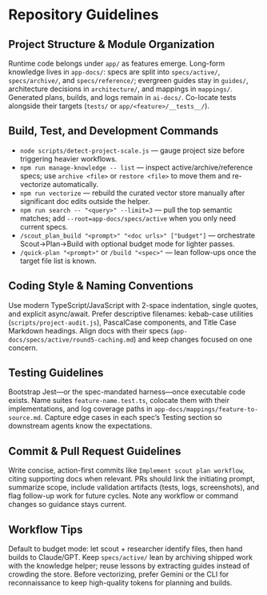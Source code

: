 # Repository Guidelines

## Project Structure & Module Organization
Runtime code belongs under `app/` as features emerge. Long-form knowledge lives in `app-docs/`: specs are split into `specs/active/`, `specs/archive/`, and `specs/reference/`; evergreen guides stay in `guides/`, architecture decisions in `architecture/`, and mappings in `mappings/`. Generated plans, builds, and logs remain in `ai-docs/`. Co-locate tests alongside their targets (`tests/` or `app/<feature>/__tests__/`).

## Build, Test, and Development Commands
- `node scripts/detect-project-scale.js` — gauge project size before triggering heavier workflows.
- `npm run manage-knowledge -- list` — inspect active/archive/reference specs; use `archive <file>` or `restore <file>` to move them and re-vectorize automatically.
- `npm run vectorize` — rebuild the curated vector store manually after significant doc edits outside the helper.
- `npm run search -- "<query>" --limit=3` — pull the top semantic matches; add `--root=app-docs/specs/active` when you only need current specs.
- `/scout_plan_build "<prompt>" "<doc urls>" ["budget"]` — orchestrate Scout→Plan→Build with optional budget mode for lighter passes.
- `/quick-plan "<prompt>"` or `/build "<spec>"` — lean follow-ups once the target file list is known.

## Coding Style & Naming Conventions
Use modern TypeScript/JavaScript with 2-space indentation, single quotes, and explicit async/await. Prefer descriptive filenames: kebab-case utilities (`scripts/project-audit.js`), PascalCase components, and Title Case Markdown headings. Align docs with their specs (`app-docs/specs/active/round5-caching.md`) and keep changes focused on one concern.

## Testing Guidelines
Bootstrap Jest—or the spec-mandated harness—once executable code exists. Name suites `feature-name.test.ts`, colocate them with their implementations, and log coverage paths in `app-docs/mappings/feature-to-source.md`. Capture edge cases in each spec’s Testing section so downstream agents know the expectations.

## Commit & Pull Request Guidelines
Write concise, action-first commits like `Implement scout plan workflow`, citing supporting docs when relevant. PRs should link the initiating prompt, summarize scope, include validation artifacts (tests, logs, screenshots), and flag follow-up work for future cycles. Note any workflow or command changes so guidance stays current.

## Workflow Tips
Default to budget mode: let scout + researcher identify files, then hand builds to Claude/GPT. Keep `specs/active/` lean by archiving shipped work with the knowledge helper; reuse lessons by extracting guides instead of crowding the store. Before vectorizing, prefer Gemini or the CLI for reconnaissance to keep high-quality tokens for planning and builds.
